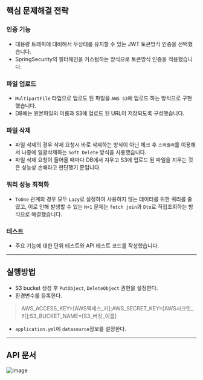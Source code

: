 
## 핵심 문제해결 전략

### 인증 기능
- 대용량 트래픽에 대비해서 무상태를 유지할 수 있는 JWT 토큰방식 인증을 선택했습니다.
- SpringSecurity의 필터체인을 커스텀하는 방식으로 토큰방식 인증을 적용했습니다.

### 파일 업로드
- `MultipartFile` 타입으로 업로도 된 파일을 `AWS S3`에 업로드 하는 방식으로 구현했습니다.
- DB에는 원본파일의 이름과 S3에 업로드 된 URL이 저장되도록 구성햇습니다.

### 파일 삭제
- 파일 삭제의 경우 삭제 요청시 바로 삭제하는 방식이 아닌 체크 후 `스케줄러`를 이용해서 나중에 일괄삭제하는 `Soft Delete` 방식을 사용했습니다.
- 파일 삭제 요청이 들어올 때마다 DB에서 지우고 S3에 업로드 된 파일을 지우는 것은 성능상 손해라고 판단했기 문입니다.

### 쿼리 성능 최적화
- `ToOne` 관계의 경우 모두 `Lazy`로 설정하여 사용하지 않는 데이터를 위한 쿼리를 줄였고, 이로 인해 발생할 수 있는 `N+1` 문제는 `fetch join`과 `Dto`로 직접조회하는 방식으로 해결했습니다.

### 테스트
- 주요 기능에 대한 단위 테스트와 API 테스트 코드를 작성했습니다.

***

## 실행방법

- S3 bucket 생성 후 `PutObject`, `DeleteObject` 권한을 설정한다.
- 환경변수를 등록한다.

> AWS_ACCESS_KEY=[AWS엑세스_키];AWS_SECRET_KEY=[AWS시크릿_키];S3_BUCKET_NAME=[S3_버킷_이름]

- `application.yml`에 `datasource`정보를 설정한다.

***

## API 문서

![image](https://user-images.githubusercontent.com/77182648/151708545-a37861ac-e53b-4303-ad56-1c589379b3e3.png)


